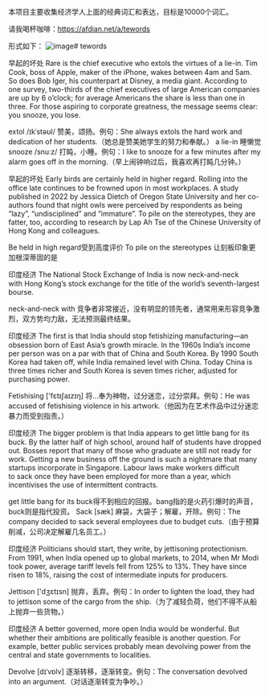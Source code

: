 本项目主要收集经济学人上面的经典词汇和表达，目标是10000个词汇。

请我喝杯咖啡：https://afdian.net/a/tewords

形式如下：
![image](https://github.com/itpromiseland/tewords/assets/61225865/1dc0a6a3-4398-4050-85f0-bcab5a316435)# tewords

早起的坏处
Rare is the chief executive who extols the virtues of a lie-in. Tim Cook, boss of Apple, maker of the iPhone, wakes between 4am and 5am. So does Bob Iger, his counterpart at Disney, a media giant. According to one survey, two-thirds of the chief executives of large American companies are up by 6 o’clock; for average Americans the share is less than one in three. For those aspiring to corporate greatness, the message seems clear: you snooze, you lose.

extol /ɪkˈstəʊl/ 赞美，颂扬。例句：She always extols the hard work and dedication of her students.（她总是赞美她学生的努力和奉献。）
a lie-in 睡懒觉
snooze /snuːz/ 打盹，小睡。例句：I like to snooze for a few minutes after my alarm goes off in the morning.（早上闹钟响过后，我喜欢再打盹几分钟。）


早起的坏处
Early birds are certainly held in higher regard. Rolling into the office late continues to be frowned upon in most workplaces. A study published in 2022 by Jessica Dietch of Oregon State University and her co-authors found that night owls were perceived by respondents as being “lazy”, “undisciplined” and “immature”. To pile on the stereotypes, they are fatter, too, according to research by Lap Ah Tse of the Chinese University of Hong Kong and colleagues.

Be held in high regard受到高度评价
To pile on the stereotypes 让刻板印象更加根深蒂固的是


印度经济
The National Stock Exchange of India is now neck-and-neck with Hong Kong’s stock exchange for the title of the world’s seventh-largest bourse.

neck-and-neck with 竞争者非常接近，没有明显的领先者，通常用来形容竞争激烈，双方势均力敌，无法预测最终结果。


印度经济
The first is that India should stop fetishizing manufacturing—an obsession born of East Asia’s growth miracle. In the 1960s India’s income per person was on a par with that of China and South Korea. By 1990 South Korea had taken off, while India remained level with China. Today China is three times richer and South Korea is seven times richer, adjusted for purchasing power.

Fetishising ['fɛtɪʃaɪzɪŋ] 将...奉为神物，过分迷恋，过分崇拜。例句：He was accused of fetishising violence in his artwork.（他因为在艺术作品中过分迷恋暴力而受到指责。）


印度经济
The bigger problem is that India appears to get little bang for its buck. By the latter half of high school, around half of students have dropped out. Bosses report that many of those who graduate are still not ready for work. Getting a new business off the ground is such a nightmare that many startups incorporate in Singapore. Labour laws make workers difficult to sack once they have been employed for more than a year, which incentivises the use of intermittent contracts. 

get little bang for its buck得不到相应的回报。bang指的是火药引爆时的声音，buck则是指代投资。
Sack [sæk] 麻袋，大袋子；解雇，开除。例句：The company decided to sack several employees due to budget cuts.（由于预算削减，公司决定解雇几名员工。）


印度经济
Politicians should start, they write, by jettisoning protectionism. From 1991, when India opened up to global markets, to 2014, when Mr Modi took power, average tariff levels fell from 125% to 13%. They have since risen to 18%, raising the cost of intermediate inputs for producers. 

Jettison ['dʒɛtɪsn] 抛弃，丢弃。例句：In order to lighten the load, they had to jettison some of the cargo from the ship.（为了减轻负荷，他们不得不从船上抛弃一些货物。）


印度经济
A better governed, more open India would be wonderful. But whether their ambitions are politically feasible is another question. For example, better public services probably mean devolving power from the central and state governments to localities.

Devolve [dɪˈvɒlv] 逐渐转移，逐渐转变。例句：The conversation devolved into an argument.（对话逐渐转变为争吵。）
